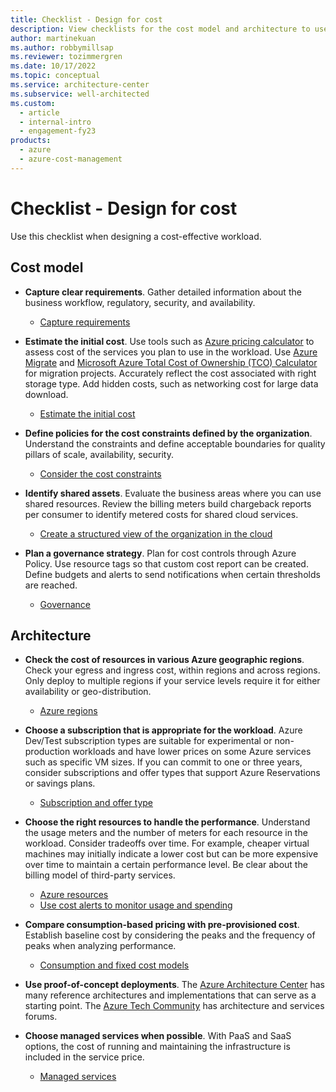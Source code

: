 ```yaml
---
title: Checklist - Design for cost
description: View checklists for the cost model and architecture to use when you design a cost-effective workload in Azure.
author: martinekuan
ms.author: robbymillsap
ms.reviewer: tozimmergren
ms.date: 10/17/2022
ms.topic: conceptual
ms.service: architecture-center
ms.subservice: well-architected
ms.custom:
  - article
  - internal-intro
  - engagement-fy23
products:
  - azure
  - azure-cost-management
---
```


# Checklist - Design for cost

Use this checklist when designing a cost-effective workload.

## Cost model

- **Capture clear requirements**. Gather detailed information about the business workflow,  regulatory, security, and availability.
  - [Capture requirements](./design-capture-requirements.md)

- **Estimate the initial cost**. Use tools such as [Azure pricing calculator](https://azure.microsoft.com/pricing/calculator) to assess cost of the services you plan to use in the workload. Use [Azure Migrate](/azure/migrate/migrate-services-overview) and [Microsoft Azure Total Cost of Ownership (TCO) Calculator](https://azure.microsoft.com/pricing/tco/calculator/) for migration projects. Accurately reflect the cost associated with right storage type. Add hidden costs, such as networking cost for large data download.
  - [Estimate the initial cost](./design-initial-estimate.md)

- **Define policies for the cost constraints defined by the organization**. Understand the constraints and define acceptable boundaries for quality pillars of scale, availability, security.
  - [Consider the cost constraints](./design-model.md#cost-constraints)

- **Identify shared assets**. Evaluate the business areas where you can use shared resources. Review the billing meters build chargeback reports per consumer to identify metered costs for shared cloud services.
  - [Create a structured view of the organization in the cloud](./design-model.md#organization-structure)

- **Plan a governance strategy**. Plan for cost controls through Azure Policy. Use resource tags so that custom cost report can be created. Define budgets and alerts to send notifications when certain thresholds are reached.
  - [Governance](./design-governance.md)

## Architecture

- **Check the cost of resources in various Azure geographic regions**. Check your egress and ingress cost, within regions and across regions. Only deploy to multiple regions if your service levels require it for either availability or geo-distribution.
  - [Azure regions](./design-regions.md)

- **Choose a subscription that is appropriate for the workload**. Azure Dev/Test subscription types are suitable for experimental or non-production workloads and have lower prices on some Azure services such as specific VM sizes. If you can commit to one or three years, consider subscriptions and offer types that support Azure Reservations or savings plans.
  - [Subscription and offer type](./design-resources.md#subscription-and-offer-type)

- **Choose the right resources to handle the performance**. Understand the usage meters and the number of meters for each resource in the workload. Consider tradeoffs over time. For example, cheaper virtual machines may initially indicate a lower cost but can be more expensive over time to maintain a certain performance level. Be clear about the billing model of third-party services.
  - [Azure resources](./design-resources.md)
  - [Use cost alerts to monitor usage and spending](/azure/cost-management-billing/costs/cost-mgt-alerts-monitor-usage-spending)

- **Compare consumption-based pricing with pre-provisioned cost**. Establish baseline cost by considering the peaks and the frequency of peaks when analyzing performance.
  - [Consumption and fixed cost models](./design-price.md)

- **Use proof-of-concept deployments**. The [Azure Architecture Center](/azure/architecture) has many reference architectures and implementations that can serve as a starting point.  The [Azure Tech Community](https://techcommunity.microsoft.com/t5/azure/ct-p/Azure) has architecture and services forums.

- **Choose managed services when possible**. With PaaS and SaaS options, the cost of running and maintaining the infrastructure is included in the service price.
  - [Managed services](./design-paas.md)
